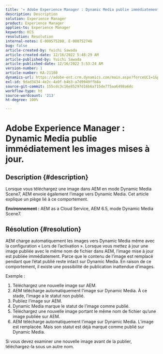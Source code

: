 ```yaml
---
title: '« Adobe Experience Manager : Dynamic Media publie immédiatement les images mises à jour. »'
description: Description
solution: Experience Manager
product: Experience Manager
applies-to: Experience Manager
keywords: KCS
resolution: Resolution
internal-notes: E-000575208, E-000752746
bug: false
article-created-by: Yuichi Sawada
article-created-date: 12/16/2022 5:48:29 AM
article-published-by: Yuichi Sawada
article-published-date: 12/16/2022 5:53:24 AM
version-number: 1
article-number: KA-21180
dynamics-url: https://adobe-ent.crm.dynamics.com/main.aspx?forceUCI=1&pagetype=entityrecord&etn=knowledgearticle&id=baf75a43-057d-ed11-81ac-6045bd006079
exl-id: 9dad3434-4e2c-4a9f-b4b3-a7d9949ffb8a
source-git-commit: 155cdc3c16e85297d16b6a715de775aa6498a6dc
workflow-type: ht
source-wordcount: '213'
ht-degree: 100%

---
```


# Adobe Experience Manager : Dynamic Media publie immédiatement les images mises à jour.

## Description {#description}


Lorsque vous téléchargez une image dans AEM en mode Dynamic Media Scene7, AEM envoie également l’image vers Dynamic Media.
Cet article explique un piège lié à ce comportement.

<b>Environnement :</b>
AEM as a Cloud Service, AEM 6.5, mode Dynamic Media Scene7.


## Résolution {#resolution}


AEM charge automatiquement les images vers Dynamic Media même avec la configuration « Lors de l’activation ». Lorsque vous mettez à jour une image publiée avec le même nom de fichier dans AEM, l’image mise à jour est publiée immédiatement.
Parce que le contenu de l’image est remplacé pendant que l’état publié reste intact sur Dynamic Media.
En raison de ce comportement, il existe une possibilité de publication inattendue d’images.

Exemple :
1. Téléchargez une nouvelle image sur AEM.
2. AEM télécharge automatiquement l’image sur Dynamic Media. À ce stade, l’image a le statut non publié.
3. Publiez l’image sur AEM.
4. Dynamic Media marque le statut de l’image comme publié.
5. Téléchargez une nouvelle image portant le même nom de fichier qu’une image publiée sur AEM.
6. AEM télécharge automatiquement l’image sur Dynamic Media. L’image est remplacée. Mais son statut est déjà marqué comme publié sur Dynamic Media.

Si vous devez examiner une nouvelle image avant de la publier, téléchargez-la sous un autre nom.
